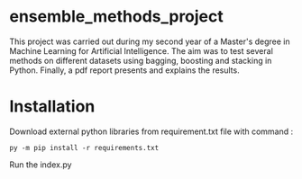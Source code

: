 # ensemble_methods_project

This project was carried out during my second year of a Master's degree in Machine Learning for Artificial Intelligence. 
The aim was to test several methods on different datasets using bagging, boosting and stacking in Python. 
Finally, a pdf report presents and explains the results.

# Installation

Download external python libraries from requirement.txt file with command :
```
py -m pip install -r requirements.txt
```
Run the index.py
